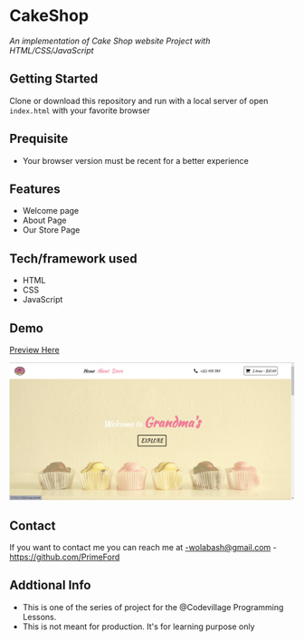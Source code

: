 # CakeShop

_An implementation of Cake Shop website Project with HTML/CSS/JavaScript_

## Getting Started

Clone or download this repository and run with a local server of open `index.html` with your favorite browser

## Prequisite

- Your browser version must be recent for a better experience

## Features

- Welcome page
- About Page
- Our Store Page

## Tech/framework used

- HTML
- CSS
- JavaScript 

## Demo

[Preview Here](https://unrivaled-belekoy-b0ff1a.netlify.app/)

![screenshot](./media/snip.png)

## Contact

If you want to contact me you can reach me at
-wolabash@gmail.com -https://github.com/PrimeFord

## Addtional Info

- This is one of the series of project for the @Codevillage Programming Lessons.
- This is not meant for production. It's for learning purpose only
